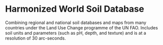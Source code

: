 # Harmonized World Soil Database

Combining regional and national soil databases and maps from many countries under the Land Use Change programme of the UN FAO. Includes soil units and parameters (such as pH, depth, and texture) and is at a resolution of 30 arc-seconds.

